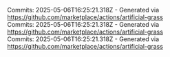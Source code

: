 Commits: 2025-05-06T16:25:21.318Z - Generated via https://github.com/marketplace/actions/artificial-grass
<br>
Commits: 2025-05-06T16:25:21.318Z - Generated via https://github.com/marketplace/actions/artificial-grass
<br>
Commits: 2025-05-06T16:25:21.318Z - Generated via https://github.com/marketplace/actions/artificial-grass
<br>
